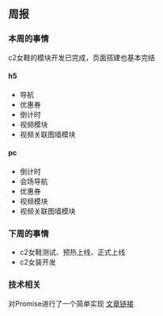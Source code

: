 ## 周报
### 本周的事情
c2女鞋的模块开发已完成，页面搭建也基本完结
#### h5
- 导航
- 优惠券
- 倒计时
- 视频模块
- 视频关联图墙模块

#### pc
- 倒计时
- 会场导航
- 优惠券
- 视频模块
- 视频关联图墙模块

### 下周的事情
- c2女鞋测试、预热上线、正式上线   
- c2女装开发

### 技术相关
对Promise进行了一个简单实现 [文章链接](https://github.com/LingYanSi/blog/issues/26)
